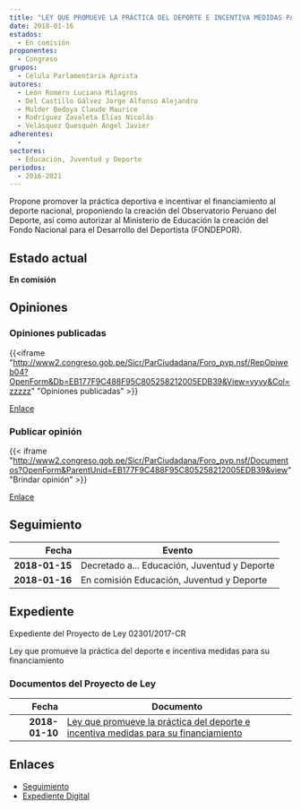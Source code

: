 ```yaml
---
title: "LEY QUE PROMUEVE LA PRÁCTICA DEL DEPORTE E INCENTIVA MEDIDAS PARA SU FINANCIAMIENTO"
date: 2018-01-16
estados: 
  - En comisión
proponentes: 
  - Congreso
grupos: 
  - Célula Parlamentaria Aprista
autores: 
  - León Romero Luciana Milagros
  - Del Castillo Gálvez Jorge Alfonso Alejandro
  - Mulder Bedoya Claude Maurice
  - Rodríguez Zavaleta Elías Nicolás
  - Velásquez Quesquén Angel Javier
adherentes: 
  - 
sectores: 
  - Educación, Juventud y Deporte
periodos: 
  - 2016-2021
---
```


Propone promover la práctica deportiva e incentivar el financiamiento al deporte nacional, proponiendo la creación del Observatorio Peruano del Deporte, así como autorizar al Ministerio de Educación la creación del Fondo Nacional para el Desarrollo del Deportista (FONDEPOR).


## Estado actual

**En comisión**

## Opiniones

### Opiniones publicadas

{{<iframe "http://www2.congreso.gob.pe/Sicr/ParCiudadana/Foro_pvp.nsf/RepOpiweb04?OpenForm&Db=EB177F9C488F95C805258212005EDB39&View=yyyy&Col=zzzzz" "Opiniones publicadas" >}}

[Enlace](http://www2.congreso.gob.pe/Sicr/ParCiudadana/Foro_pvp.nsf/RepOpiweb04?OpenForm&Db=EB177F9C488F95C805258212005EDB39&View=yyyy&Col=zzzzz)
### Publicar opinión

{{< iframe "http://www2.congreso.gob.pe/Sicr/ParCiudadana/Foro_pvp.nsf/Documentos?OpenForm&ParentUnid=EB177F9C488F95C805258212005EDB39&view" "Brindar opinión" >}}

[Enlace](http://www2.congreso.gob.pe/Sicr/ParCiudadana/Foro_pvp.nsf/Documentos?OpenForm&ParentUnid=EB177F9C488F95C805258212005EDB39&view)

## Seguimiento

| Fecha | Evento |
|------:|--------|
| **2018-01-15** | Decretado a... Educación, Juventud y Deporte|
| **2018-01-16** | En comisión Educación, Juventud y Deporte|


## Expediente

Expediente del Proyecto de Ley 02301/2017-CR

Ley que promueve la práctica del deporte e incentiva medidas para su financiamiento


### Documentos del Proyecto de Ley

| Fecha | Documento |
|------:|--------|
| **2018-01-10** | [Ley que promueve la práctica del deporte e incentiva medidas para su financiamiento](http://www.leyes.congreso.gob.pe/Documentos/2016_2021/Proyectos_de_Ley_y_de_Resoluciones_Legislativas/PL0230120180110.pdf) |

## Enlaces 

- [Seguimiento](http://www2.congreso.gob.pe/Sicr/TraDocEstProc/CLProLey2016.nsf/f7fff46988ca05b1052578e100829cc7/d95aaada478362ef052582110080f73f?OpenDocument)
- [Expediente Digital](http://www2.congreso.gob.pe/Sicr/TraDocEstProc/CLProLey2016.nsf/f7fff46988ca05b1052578e100829cc7/d95aaada478362ef052582110080f73f?OpenDocument&Click=05257FB7005EB655.eb71d0cf91d8294e05256cdf006b5706/$Body/0.1C6C)
